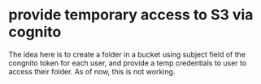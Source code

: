 
# provide temporary access to S3 via cognito
The idea here is to create a folder in a bucket using subject field of the congnito token for each user, and
provide a temp credentials to user to access their folder. As of now, this is not working. 

